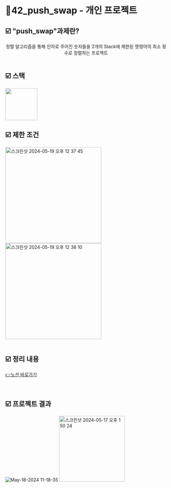 # 📜42_push_swap - 개인 프로젝트


##  ☑️ "push_swap"과제란?
<div align="center">
  정렬 알고리즘을 통해 인자로 주어진 숫자들을 2개의 Stack에 제한된 명령어의 최소 횟수로 정렬하는 프로젝트
</div>

<br />

##  ☑️ 스택

<img src="https://github.com/exceed96/Personal_42Libft/assets/90549959/5c7c2c98-78af-4d14-96da-dcc8a8b9270b" width="100" height="100" />


<br />

##  ☑️ 제한 조건
<div style="flex">
<img width="300" alt="스크린샷 2024-05-19 오후 12 37 45" src="https://github.com/exceed96/Personal_42PushSwap/assets/90549959/fd06d7cd-4618-4992-b747-45ba11d994aa">
<img width="300" alt="스크린샷 2024-05-19 오후 12 38 10" src="https://github.com/exceed96/Personal_42PushSwap/assets/90549959/5d6b8ab1-4206-4ad8-9abc-073c39b2fc55">
</div>


<br />

## ☑️ 정리 내용

[👉노션 바로가기](https://www.notion.so/a466d432d2f24dc9a367832e1206c1f9?v=269bb5f9b5de4cba8015271f939df121&pvs=4)

<br />

## ☑️ 프로젝트 결과
![May-18-2024 11-18-35](https://github.com/exceed96/Personal_42Libft/assets/90549959/de6f76da-d0f7-4b82-8ba9-2903e501803a)
<img width="205" alt="스크린샷 2024-05-17 오후 1 50 24" src="https://github.com/exceed96/Personal_42Libft/assets/90549959/25105e49-e519-4947-8022-c701a3d6ea2d">
